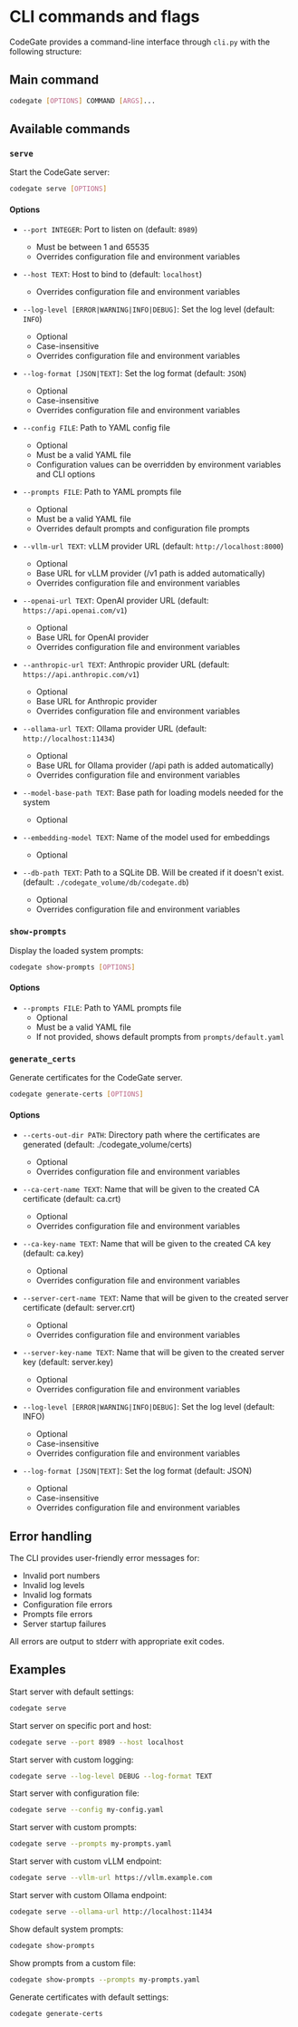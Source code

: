# CLI commands and flags

CodeGate provides a command-line interface through `cli.py` with the following
structure:

## Main command

```bash
codegate [OPTIONS] COMMAND [ARGS]...
```

## Available commands

### `serve`

Start the CodeGate server:

```bash
codegate serve [OPTIONS]
```

#### Options

- `--port INTEGER`: Port to listen on (default: `8989`)
  - Must be between 1 and 65535
  - Overrides configuration file and environment variables

- `--host TEXT`: Host to bind to (default: `localhost`)
  - Overrides configuration file and environment variables

- `--log-level [ERROR|WARNING|INFO|DEBUG]`: Set the log level (default: `INFO`)
  - Optional
  - Case-insensitive
  - Overrides configuration file and environment variables

- `--log-format [JSON|TEXT]`: Set the log format (default: `JSON`)
  - Optional
  - Case-insensitive
  - Overrides configuration file and environment variables

- `--config FILE`: Path to YAML config file
  - Optional
  - Must be a valid YAML file
  - Configuration values can be overridden by environment variables and CLI
    options

- `--prompts FILE`: Path to YAML prompts file
  - Optional
  - Must be a valid YAML file
  - Overrides default prompts and configuration file prompts

- `--vllm-url TEXT`: vLLM provider URL (default: `http://localhost:8000`)
  - Optional
  - Base URL for vLLM provider (/v1 path is added automatically)
  - Overrides configuration file and environment variables

- `--openai-url TEXT`: OpenAI provider URL (default:
  `https://api.openai.com/v1`)
  - Optional
  - Base URL for OpenAI provider
  - Overrides configuration file and environment variables

- `--anthropic-url TEXT`: Anthropic provider URL (default:
  `https://api.anthropic.com/v1`)
  - Optional
  - Base URL for Anthropic provider
  - Overrides configuration file and environment variables

- `--ollama-url TEXT`: Ollama provider URL (default: `http://localhost:11434`)
  - Optional
  - Base URL for Ollama provider (/api path is added automatically)
  - Overrides configuration file and environment variables

- `--model-base-path TEXT`: Base path for loading models needed for the system
  - Optional

- `--embedding-model TEXT`: Name of the model used for embeddings
  - Optional

- `--db-path TEXT`: Path to a SQLite DB. Will be created if it doesn't exist.
  (default: `./codegate_volume/db/codegate.db`)
  - Optional
  - Overrides configuration file and environment variables

### `show-prompts`

Display the loaded system prompts:

```bash
codegate show-prompts [OPTIONS]
```

#### Options

- `--prompts FILE`: Path to YAML prompts file
  - Optional
  - Must be a valid YAML file
  - If not provided, shows default prompts from `prompts/default.yaml`

### `generate_certs`

Generate certificates for the CodeGate server.

```bash
codegate generate-certs [OPTIONS]
```

#### Options

- `--certs-out-dir PATH`: Directory path where the certificates are generated
  (default: ./codegate_volume/certs)
  - Optional
  - Overrides configuration file and environment variables

- `--ca-cert-name TEXT`: Name that will be given to the created CA certificate
  (default: ca.crt)
  - Optional
  - Overrides configuration file and environment variables

- `--ca-key-name TEXT`: Name that will be given to the created CA key (default:
  ca.key)
  - Optional
  - Overrides configuration file and environment variables

- `--server-cert-name TEXT`: Name that will be given to the created server
  certificate (default: server.crt)
  - Optional
  - Overrides configuration file and environment variables

- `--server-key-name TEXT`: Name that will be given to the created server key
  (default: server.key)
  - Optional
  - Overrides configuration file and environment variables

- `--log-level [ERROR|WARNING|INFO|DEBUG]`: Set the log level (default: INFO)
  - Optional
  - Case-insensitive
  - Overrides configuration file and environment variables

- `--log-format [JSON|TEXT]`: Set the log format (default: JSON)
  - Optional
  - Case-insensitive
  - Overrides configuration file and environment variables

## Error handling

The CLI provides user-friendly error messages for:

- Invalid port numbers
- Invalid log levels
- Invalid log formats
- Configuration file errors
- Prompts file errors
- Server startup failures

All errors are output to stderr with appropriate exit codes.

## Examples

Start server with default settings:

```bash
codegate serve
```

Start server on specific port and host:

```bash
codegate serve --port 8989 --host localhost
```

Start server with custom logging:

```bash
codegate serve --log-level DEBUG --log-format TEXT
```

Start server with configuration file:

```bash
codegate serve --config my-config.yaml
```

Start server with custom prompts:

```bash
codegate serve --prompts my-prompts.yaml
```

Start server with custom vLLM endpoint:

```bash
codegate serve --vllm-url https://vllm.example.com
```

Start server with custom Ollama endpoint:

```bash
codegate serve --ollama-url http://localhost:11434
```

Show default system prompts:

```bash
codegate show-prompts
```

Show prompts from a custom file:

```bash
codegate show-prompts --prompts my-prompts.yaml
```

Generate certificates with default settings:

```bash
codegate generate-certs
```

<!-- markdownlint-configure-file { "no-duplicate-heading": { "siblings_only": true } } -->